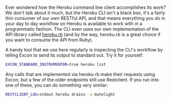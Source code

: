 Ever wondered how the Heroku command line client accomplishes its work? We don't talk about it much, but the Heroku CLI isn't a black box, it's a fairly thin consumer of our own RESTful API, and that means everything you do in your day to day workflow on Heroku is available to work with in a programmatic fashion. The CLI even uses our own implementation of the API library called [heroku.rb](https://github.com/heroku/heroku.rb) (and by the way, heroku.rb is a great choice if you want to consume the API from Ruby).

A handy tool that we use here regularly is inspecting the CLI's workflow by telling Excon to send its output to standard out. Try it for yourself:

``` bash
EXCON_STANDARD_INSTRUMENTOR=true heroku list
```

Any calls that are implemented via heroku.rb make their requests using Excon, but a few of the older endpoints still use Restclient. If you run into one of these, you can do something very similar:

``` bash
RESTCLIENT_LOG=stdout heroku drains -a mutelight
```
